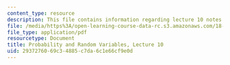```yaml
---
content_type: resource
description: This file contains information regarding lecture 10 notes.
file: /media/https%3A/open-learning-course-data-rc.s3.amazonaws.com/18-440-probability-and-random-variables-spring-2014/2937276069c34885c7da6c1e66cf9e0d_MIT18_440S14_Lecture10.pdf
file_type: application/pdf
resourcetype: Document
title: Probability and Random Variables, Lecture 10
uid: 29372760-69c3-4885-c7da-6c1e66cf9e0d
---
```


